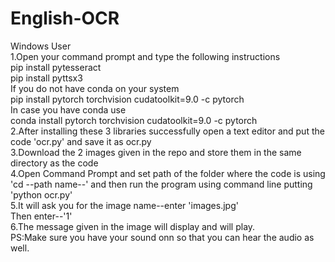 # English-OCR
Windows User \
    1.Open your command prompt and type the following instructions\
    pip install pytesseract\
    pip install pyttsx3\
    If you do not have conda on your system\
    pip install pytorch torchvision cudatoolkit=9.0 -c pytorch\
    In case you have conda use\
    conda install pytorch torchvision cudatoolkit=9.0 -c pytorch\
2.After installing these 3 libraries successfully open a text editor and put the code 'ocr.py' and save it as ocr.py\
3.Download the 2 images given in the repo and store them in the same directory as the code \
4.Open Command Prompt and set path of the folder where the code is using 'cd --path name--' and then run the program using command line putting 'python ocr.py'\
5.It will ask you for the image name--enter 'images.jpg'\
Then enter--'1'\
6.The message given in the image will display and will play.\
PS:Make sure you have your sound onn so that you can hear the audio as well.
